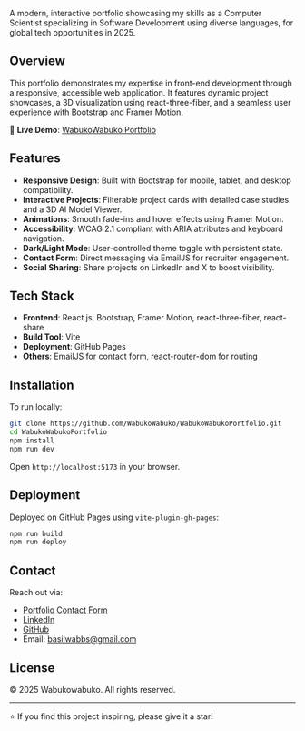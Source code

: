  A modern, interactive portfolio showcasing my skills as a Computer Scientist specializing in Software Development using diverse languages, for global tech opportunities in 2025.

## Overview

 This portfolio demonstrates my expertise in front-end development through a responsive, accessible web application. It features dynamic project showcases, a 3D visualization using react-three-fiber, and a seamless user experience with Bootstrap and Framer Motion.

 🔗 **Live Demo**: [WabukoWabuko Portfolio](https://wabuko-portfolio.vercel.app/)

 ## Features

 - **Responsive Design**: Built with Bootstrap for mobile, tablet, and desktop compatibility.
 - **Interactive Projects**: Filterable project cards with detailed case studies and a 3D AI Model Viewer.
 - **Animations**: Smooth fade-ins and hover effects using Framer Motion.
 - **Accessibility**: WCAG 2.1 compliant with ARIA attributes and keyboard navigation.
 - **Dark/Light Mode**: User-controlled theme toggle with persistent state.
 - **Contact Form**: Direct messaging via EmailJS for recruiter engagement.
 - **Social Sharing**: Share projects on LinkedIn and X to boost visibility.

 ## Tech Stack

 - **Frontend**: React.js, Bootstrap, Framer Motion, react-three-fiber, react-share
 - **Build Tool**: Vite
 - **Deployment**: GitHub Pages
 - **Others**: EmailJS for contact form, react-router-dom for routing

 ## Installation

 To run locally:

 ```bash
 git clone https://github.com/WabukoWabuko/WabukoWabukoPortfolio.git
 cd WabukoWabukoPortfolio
 npm install
 npm run dev
 ```

 Open `http://localhost:5173` in your browser.

 ## Deployment

 Deployed on GitHub Pages using `vite-plugin-gh-pages`:

 ```bash
 npm run build
 npm run deploy
 ```

 ## Contact

 Reach out via:
 - [Portfolio Contact Form](https://wabuko-portfolio.vercel.app/contact)
 - [LinkedIn](https://www.linkedin.com/in/wabuko-wabuko-431669209/)
 - [GitHub](https://github.com/WabukoWabuko)
 - Email: basilwabbs@gmail.com

 ## License

 © 2025 Wabukowabuko. All rights reserved.

 ---

 ⭐ If you find this project inspiring, please give it a star!
